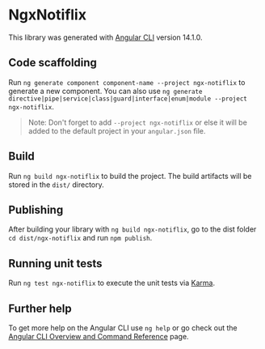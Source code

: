 # NgxNotiflix

This library was generated with [Angular CLI](https://github.com/angular/angular-cli) version 14.1.0.

## Code scaffolding

Run `ng generate component component-name --project ngx-notiflix` to generate a new component. You can also use `ng generate directive|pipe|service|class|guard|interface|enum|module --project ngx-notiflix`.
> Note: Don't forget to add `--project ngx-notiflix` or else it will be added to the default project in your `angular.json` file. 

## Build

Run `ng build ngx-notiflix` to build the project. The build artifacts will be stored in the `dist/` directory.

## Publishing

After building your library with `ng build ngx-notiflix`, go to the dist folder `cd dist/ngx-notiflix` and run `npm publish`.

## Running unit tests

Run `ng test ngx-notiflix` to execute the unit tests via [Karma](https://karma-runner.github.io).

## Further help

To get more help on the Angular CLI use `ng help` or go check out the [Angular CLI Overview and Command Reference](https://angular.io/cli) page.
